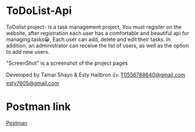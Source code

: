 # ToDoList-Api
ToDolist project-
is a task management project,
You must register on the website, after registration each user has a comfortable and beautiful api for managing tasks😀,
Each user can add, delete and edit their tasks.
In addition, an administrator can receive the list of users, as well as the option to add new users.

"ScreenShot" is a screenshot of the project pages

Developed by Tamar Shayo & Esty Hailbron 👍:
T0556788640@gmail.com
esty7605@gmail.com
# Postman link
[Postman](https://go.postman.co/workspace/My-Workspace~16ee400c-745e-43a7-878e-3fb012a4b69f/collection/25604200-ba3db8aa-9fed-421d-8506-a4a54eec59e3)